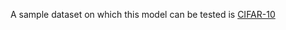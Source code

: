 A sample dataset on which this model can be tested is [CIFAR-10](https://www.cs.toronto.edu/~kriz/cifar.html)

